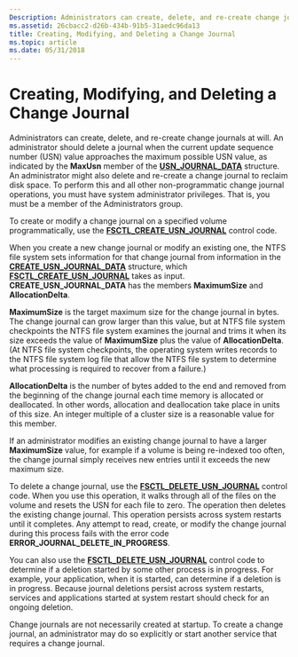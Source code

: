 ```yaml
---
Description: Administrators can create, delete, and re-create change journals.
ms.assetid: 26cbacc2-d26b-434b-91b5-31aedc96da13
title: Creating, Modifying, and Deleting a Change Journal
ms.topic: article
ms.date: 05/31/2018
---
```


# Creating, Modifying, and Deleting a Change Journal

Administrators can create, delete, and re-create change journals at will. An administrator should delete a journal when the current update sequence number (USN) value approaches the maximum possible USN value, as indicated by the **MaxUsn** member of the [**USN\_JOURNAL\_DATA**](/windows/desktop/api/WinIoCtl/ns-winioctl-usn_journal_data_v0) structure. An administrator might also delete and re-create a change journal to reclaim disk space. To perform this and all other non-programmatic change journal operations, you must have system administrator privileges. That is, you must be a member of the Administrators group.

To create or modify a change journal on a specified volume programmatically, use the [**FSCTL\_CREATE\_USN\_JOURNAL**](/windows/win32/api/winioctl/ni-winioctl-fsctl_create_usn_journal) control code.

When you create a new change journal or modify an existing one, the NTFS file system sets information for that change journal from information in the [**CREATE\_USN\_JOURNAL\_DATA**](/windows/desktop/api/WinIoCtl/ns-winioctl-create_usn_journal_data) structure, which [**FSCTL\_CREATE\_USN\_JOURNAL**](/windows/win32/api/winioctl/ni-winioctl-fsctl_create_usn_journal) takes as input. **CREATE\_USN\_JOURNAL\_DATA** has the members **MaximumSize** and **AllocationDelta**.

**MaximumSize** is the target maximum size for the change journal in bytes. The change journal can grow larger than this value, but at NTFS file system checkpoints the NTFS file system examines the journal and trims it when its size exceeds the value of **MaximumSize** plus the value of **AllocationDelta**. (At NTFS file system checkpoints, the operating system writes records to the NTFS file system log file that allow the NTFS file system to determine what processing is required to recover from a failure.)

**AllocationDelta** is the number of bytes added to the end and removed from the beginning of the change journal each time memory is allocated or deallocated. In other words, allocation and deallocation take place in units of this size. An integer multiple of a cluster size is a reasonable value for this member.

If an administrator modifies an existing change journal to have a larger **MaximumSize** value, for example if a volume is being re-indexed too often, the change journal simply receives new entries until it exceeds the new maximum size.

To delete a change journal, use the [**FSCTL\_DELETE\_USN\_JOURNAL**](/windows/win32/api/winioctl/ni-winioctl-fsctl_delete_usn_journal) control code. When you use this operation, it walks through all of the files on the volume and resets the USN for each file to zero. The operation then deletes the existing change journal. This operation persists across system restarts until it completes. Any attempt to read, create, or modify the change journal during this process fails with the error code **ERROR\_JOURNAL\_DELETE\_IN\_PROGRESS**.

You can also use the [**FSCTL\_DELETE\_USN\_JOURNAL**](/windows/win32/api/winioctl/ni-winioctl-fsctl_delete_usn_journal) control code to determine if a deletion started by some other process is in progress. For example, your application, when it is started, can determine if a deletion is in progress. Because journal deletions persist across system restarts, services and applications started at system restart should check for an ongoing deletion.

Change journals are not necessarily created at startup. To create a change journal, an administrator may do so explicitly or start another service that requires a change journal.

 

 